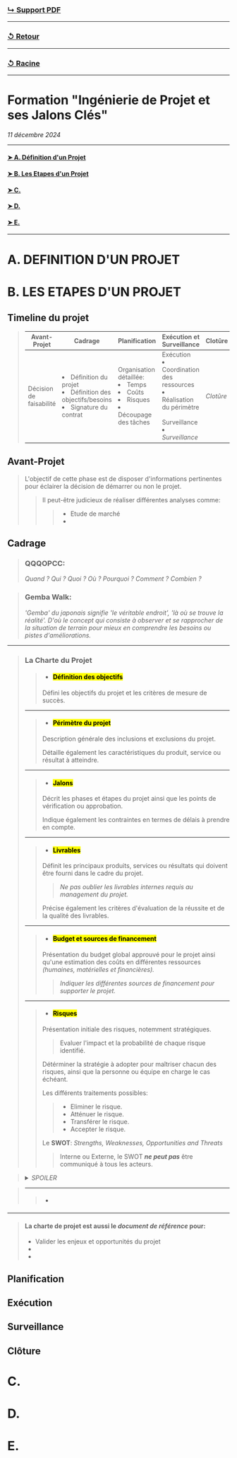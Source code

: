 ### [↳ Support PDF]()
---
### [↺ Retour](../README.MD)
---
### [↺ Racine](../../../README.MD)
---
# Formation "Ingénierie de Projet et ses Jalons Clés"

*11 décembre 2024* 

---
#### [➤&nbsp;A. Définition d'un Projet](README.MD#a-definition-dun-projet)
#### [➤&nbsp;B. Les Etapes d'un Projet](README.MD#b-les-etapes-dun-projet-1)
#### [➤&nbsp;C. ](README.MD#c-)
#### [➤&nbsp;D. ](README.MD#d-)
#### [➤&nbsp;E. ](README.MD#e-)
---

# A. DEFINITION D'UN PROJET

# B. LES ETAPES D'UN PROJET
## Timeline du projet
> Avant-Projet | Cadrage | Planification | Exécution et Surveillance | Clotûre
> ---|---|---|---|---
> Décision de faisabilité | <li>Définition du projet</li><li>Définition des objectifs/besoins</li><li>Signature du contrat</li> | Organisation détaillée:<li>Temps</li><li>Coûts</li><li>Risques</li><li>Découpage des tâches</li> | Exécution<li>Coordination des ressources</li><li>Réalisation du périmètre</li><br>Surveillance<li>*Surveillance*</li> | *Clotûre*

## Avant-Projet
> L'objectif de cette phase est de disposer d'informations pertinentes pour éclairer la décision de démarrer ou non le projet.
>> Il peut-être judicieux de réaliser différentes analyses comme:
>>> - Etude de marché
>>> - 

## Cadrage
> ### **QQQOPCC**:
>*Quand ? Qui ? Quoi ? Où ?  Pourquoi ? Comment ? Combien ?*

> ### **Gemba Walk**:
> *'Gemba' du japonais signifie 'le véritable endroit', 'là où se trouve la réalité'. D'où le concept qui consiste à observer et se rapprocher de la situation de terrain pour mieux en comprendre les besoins ou pistes d'améliorations.*
---
> ### La Charte du Projet
>> - #### <mark>Définition des objectifs</mark>
>> Défini les objectifs du projet et les critères de mesure de succès.
> ---
>> - #### <mark>Périmètre du projet</mark>
>> Description générale des inclusions et exclusions du projet.
>>
>> Détaille également les caractéristiques du produit, service ou résultat à atteindre. 
> ---
>> - #### <mark>Jalons</mark>
>> Décrit les phases et étapes du projet ainsi que les points de vérification ou approbation.
>>
>> Indique également les contraintes en termes de délais à prendre en compte.
> ---
>> - #### <mark>Livrables</mark>
>> Définit les principaux produits, services ou résultats qui doivent être fourni dans le cadre du projet.
>>> *Ne pas oublier les livrables internes requis au management du projet.*
>>
>> Précise également les critères d'évaluation de la réussite et de la qualité des livrables.
> ---
>> - #### <mark>Budget et sources de financement</mark>
>> Présentation du budget global approuvé pour le projet ainsi qu'une estimation des coûts en différentes ressources *(humaines, matérielles et financières).*
>>> *Indiquer les différentes sources de financement pour supporter le projet.*
> ---
>> - #### <mark>Risques</mark>
>> Présentation initiale des risques, notemment stratégiques.
>>> Evaluer l'impact et la probabilité de chaque risque identifié.
>>
>> Détérminer la stratégie à adopter pour maîtriser chacun des risques, ainsi que la personne ou équipe en charge le cas échéant. 
>>
>> Les différents traitements possibles:
>>> - Eliminer le risque.
>>> - Atténuer le risque.
>>> - Transférer le risque.
>>> - Accepter le risque.
>>
>> Le **SWOT**: *Strengths, Weaknesses, Opportunities and Threats*
>>> Interne ou Externe, le SWOT ***ne peut pas*** être communiqué à tous les acteurs. 

> <details> 
>   <summary><em>SPOILER</em></summary>
>
>   ![Exercice du 11/12/24 sur le SWOT](exo_swot-11-12-24.png "Exercice SWOT 11/12/24")
>
> </details>

> ---
>> - #### <mark></mark>
>> 
---
> #### La charte de projet est aussi le ***document de référence*** pour:
> - Valider les enjeux et opportunités du projet
> - 
> - 

## Planification
>
## Exécution
>
## Surveillance
>
## Clôture
>

# C. 

# D.

# E.
